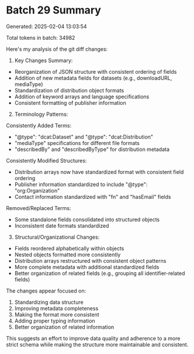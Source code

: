 # Batch 29 Summary

Generated: 2025-02-04 13:03:54

Total tokens in batch: 34982

Here's my analysis of the git diff changes:

1. Key Changes Summary:
- Reorganization of JSON structure with consistent ordering of fields
- Addition of new metadata fields for datasets (e.g., downloadURL, mediaType)
- Standardization of distribution object formats
- Addition of keyword arrays and language specifications
- Consistent formatting of publisher information

2. Terminology Patterns:

Consistently Added Terms:
- "@type": "dcat:Dataset" and "@type": "dcat:Distribution" 
- "mediaType" specifications for different file formats
- "describedBy" and "describedByType" for distribution metadata

Consistently Modified Structures:
- Distribution arrays now have standardized format with consistent field ordering
- Publisher information standardized to include "@type": "org:Organization"
- Contact information standardized with "fn" and "hasEmail" fields

Removed/Replaced Terms:
- Some standalone fields consolidated into structured objects
- Inconsistent date formats standardized

3. Structural/Organizational Changes:
- Fields reordered alphabetically within objects
- Nested objects formatted more consistently
- Distribution arrays restructured with consistent object patterns
- More complete metadata with additional standardized fields
- Better organization of related fields (e.g., grouping all identifier-related fields)

The changes appear focused on:
1. Standardizing data structure
2. Improving metadata completeness
3. Making the format more consistent
4. Adding proper typing information
5. Better organization of related information

This suggests an effort to improve data quality and adherence to a more strict schema while making the structure more maintainable and consistent.